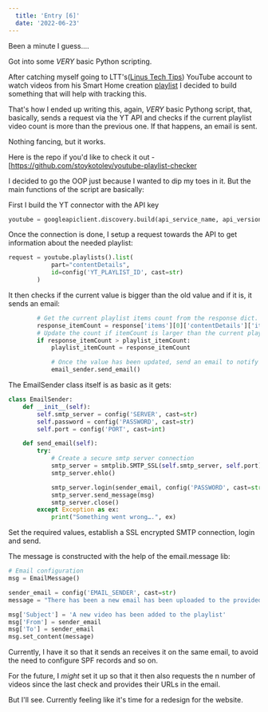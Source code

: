 ```yaml
---
  title: 'Entry [6]'
  date: '2022-06-23'
---
```


Been a minute I guess....

Got into some _VERY_ basic Python scripting.

After catching myself going to LTT's([Linus Tech Tips](https://www.youtube.com/c/LinusTechTips)) YouTube account to watch videos from his Smart Home creation [playlist](https://www.youtube.com/playlist?list=PL8mG-RkN2uTzgyA8zzE8vRB3_ZXQfuFRz) I decided to build something that will help with tracking this.

That's how I ended up writing this, again, _VERY_ basic Pythong script, that, basically, sends a request via the YT API and checks if the current playlist video count is more than the previous one. If that happens, an email is sent.

Nothing fancing, but it works.

Here is the repo if you'd like to check it out - [https://github.com/stoykotolev/youtube-playlist-checker

I decided to go the OOP just because I wanted to dip my toes in it. But the main functions of the script are basically:

First I build the YT connector with the API key

```python
youtube = googleapiclient.discovery.build(api_service_name, api_version, developerKey=config('API_KEY', cast=str))
```

Once the connection is done, I setup a request towards the API to get information about the needed playlist:

```python
request = youtube.playlists().list(
            part="contentDetails",
            id=config('YT_PLAYLIST_ID', cast=str)
        )
```

It then checks if the current value is bigger than the old value and if it is, it sends an email:

```python
        # Get the current playlist items count from the response dict.
        response_itemCount = response['items'][0]['contentDetails']['itemCount']
        # Update the count if itemCount is larger than the current playlist_itemCount
        if response_itemCount > playlist_itemCount:
            playlist_itemCount = response_itemCount

            # Once the value has been updated, send an email to notify that a new video is uploaded.
            email_sender.send_email()
```

The EmailSender class itself is as basic as it gets:

```python
class EmailSender:
    def __init__(self):
        self.smtp_server = config('SERVER', cast=str)
        self.password = config('PASSWORD', cast=str)
        self.port = config('PORT', cast=int)

    def send_email(self):
        try:
            # Create a secure smtp server connection
            smtp_server = smtplib.SMTP_SSL(self.smtp_server, self.port)
            smtp_server.ehlo()

            smtp_server.login(sender_email, config('PASSWORD', cast=str))
            smtp_server.send_message(msg)
            smtp_server.close()
        except Exception as ex:
            print("Something went wrong….", ex)
```

Set the required values, establish a SSL encrypted SMTP connection, login and send.

The message is constructed with the help of the email.message lib:

```python
# Email configuration
msg = EmailMessage()

sender_email = config('EMAIL_SENDER', cast=str)
message = "There has been a new email has been uploaded to the provided playlist."

msg['Subject'] = 'A new video has been added to the playlist'
msg['From'] = sender_email
msg['To'] = sender_email
msg.set_content(message)
```

Currently, I have it so that it sends an receives it on the same email, to avoid the need to configure SPF records and so on.

For the future, I _might_ set it up so that it then also requests the n number of videos since the last check and provides their URLs in the email.

But I'll see. Currently feeling like it's time for a redesign for the website. 
